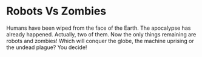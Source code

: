 # Robots Vs Zombies
Humans have been wiped from the face of the Earth.  The apocalypse has already happened.  Actually, two of them.  Now the only things remaining are robots and zombies!  Which will conquer the globe, the machine uprising or the undead plague?  You decide!
